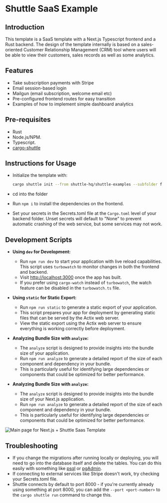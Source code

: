 # Shuttle SaaS Example

## Introduction

This template is a SaaS template with a Next.js Typescript frontend and a Rust backend.
The design of the template internally is based on a sales-oriented Customer Relationship Management (CRM) tool where
users will be able to view their customers, sales records as well as some analytics.

## Features

- Take subscription payments with Stripe
- Email session-based login
- Mailgun (email subscription, welcome email etc)
- Pre-configured frontend routes for easy transition
- Examples of how to implement simple dashboard analytics

## Pre-requisites

- Rust
- Node.js/NPM.
- Typescript.
- [cargo-shuttle](https://www.shuttle.rs)

## Instructions for Usage

- Initialize the template with:

    ```sh
    cargo shuttle init --from shuttle-hq/shuttle-examples --subfolder fullstack-templates/saas
    ```

- cd into the folder
- Run `npm i` to install the dependencies on the frontend.
- Set your secrets in the Secrets.toml file at the `Cargo.toml` level of your backend folder. Unset secrets will default
  to "None" to prevent automatic crashing of the web service, but some services may not work.

## Development Scripts

- **Using `dev` for Development:**
    - Run `npm run dev` to start your application with live reload capabilities. This script uses `turbowatch` to monitor changes in both the frontend and backend.
    - Visit [http://localhost:3000](http://localhost:3000) once the app has built.
    - If you prefer using `cargo-watch` instead of `turbowatch`, the watch feature can be disabled in the `turbowatch.ts` file.

- **Using `static` for Static Export:**
    - Run `npm run static` to generate a static export of your application.
    - This script prepares your app for deployment by generating static files that can be served by the Actix web server.
    - View the static export using the Actix web server to ensure everything is working correctly before deployment.

- **Analyzing Bundle Size with `analyze`:**
    - The `analyze` script is designed to provide insights into the bundle size of your application.
    - Run `npm run analyze` to generate a detailed report of the size of each component and dependency in your bundle.
    - This is particularly useful for identifying large dependencies or components that could be optimized for better performance.

- **Analyzing Bundle Size with `analyze`:**
    - The `analyze` script is designed to provide insights into the bundle size of your Next.js application.
    - Run `npm run analyze` to generate a detailed report of the size of each component and dependency in your bundle.
    - This is particularly useful for identifying large dependencies or components that could be optimized for better
      performance.

![Main page for Next.js + Shuttle Saas Template](./Mainpage.png)

## Troubleshooting

- If you change the migrations after running locally or deploying, you will need to go into the database itself and
  delete the tables. You can do this easily with something
  like [psql](https://www.postgresql.org/docs/current/app-psql.html) or [pgAdmin](https://www.pgadmin.org/).
- If connecting to external services like Stripe doesn't work, try checking your Secrets.toml file.
- Shuttle connects by default to port 8000 - if you're currently already using something at port 8000, you can add
  the `--port <port-number>` to the `cargo shuttle run` command to change this.
